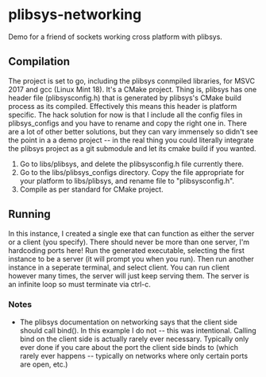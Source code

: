 # plibsys-networking
Demo for a friend of sockets working cross platform with plibsys.
## Compilation
The project is set to go, including the plibsys conmpiled libraries, for MSVC 2017 and gcc (Linux Mint 18).  It's a CMake project.  Thing is, plibsys has one header file (plibsysconfig.h) that is generated by plibsys's CMake build process as its compiled.  Effectively this means this header is platform specific.  The hack solution for now is that I include all the config files in plibsys_configs and you have to rename and copy the right one in.  There are a lot of other better solutions, but they can vary immensely so didn't see the point in a a demo project -- in the real thing you could literally integrate the plibsys project as a git submodule and let its cmake build if you wanted.
1. Go to libs/plibsys, and delete the plibsysconfig.h file currently there.
2. Go to the libs/plibsys_configs directory.  Copy the file appropriate for your platform to libs/plibsys, and rename file to "plibsysconfig.h".
3. Compile as per standard for CMake project.
## Running
In this instance, I created a single exe that can function as either the server or a client (you specify).  There should never be more than one server, I'm hardcoding ports here!  Run the generated executable, selecting the first instance to be a server (it will prompt you when you run).  Then run another instance in a seperate terminal, and select client.  You can run client however many times, the server will just keep serving them.  The server is an infinite loop so must terminate via ctrl-c.
### Notes
- The plibsys documentation on networking says that the client side should call bind().  In this example I do not -- this was intentional.  Calling bind on the client side is actually rarely ever necessary.  Typically only ever done if you care about the port the client side binds to (which rarely ever happens -- typically on networks where only certain ports are open, etc.)
